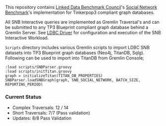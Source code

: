 This repository contains [Linked Data Benchmark Council](http://www.ldbcouncil.org/)'s 
[Social Network Benchmark](http://www.ldbcouncil.org/benchmarks/snb)'s implementation for Tinkerpop3 compliant graph databases.

All SNB Interactive queries are implemented as Gremlin Traversal's and can be submitted to any TP3 Blueprint
compliant graph database behind a Gremlin Server. See [LDBC Driver](https://github.com/ldbc/ldbc_driver) for configuration and execution of the SNB Interactive Workload.

`Scripts` directory includes various Gremlin scripts to import LDBC SNB datasets into TP3 Blueprint graph databases (Neo4j, TitanDB, Sqlg).
Following can be used to import into TitanDB from Gremlin Console;

```shell
:load scripts/SNBParser.groovy
:load scripts/initTitan.groovy
graph = initializeTitan(TITAN_DB_PROPERTIES)
SNBParser.loadSNBGraph(graph, SNB_SOCIAL_NETWORK, BATCH_SIZE, REPORTING_PERIOD)
```
### Current Status 
* Complex Traversals: 12 / 14
* Short Traversals: 7/7 (Pass validation)
* Updates: 8/8 Pass Validation
